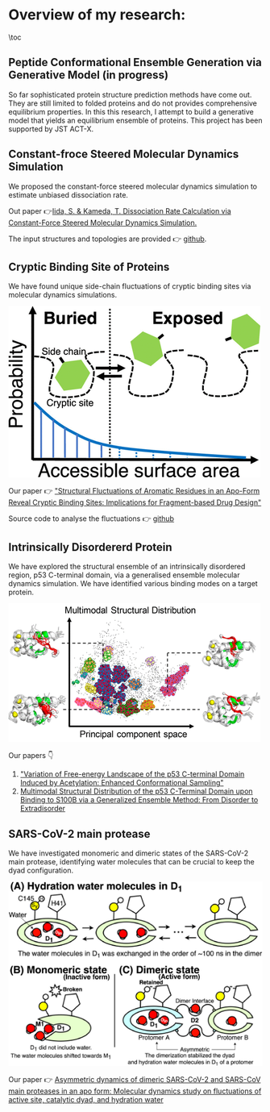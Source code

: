 # Overview of my research:

\toc



## Peptide Conformational Ensemble Generation via Generative Model (in progress)

So far sophisticated protein structure prediction methods have come out. They are still limited to folded proteins and do not provides comprehensive equilibrium properties. In this this research, I attempt to build a generative model that yields an equilibrium ensemble of proteins. This project has been supported by JST ACT-X. 

## Constant-froce Steered Molecular Dynamics Simulation

We proposed the constant-force steered molecular dynamics simulation to estimate unbiased dissociation rate.

Out paper :point_right:[Iida, S. & Kameda, T. Dissociation Rate Calculation via Constant-Force Steered Molecular Dynamics Simulation. ](https://pubs.acs.org/doi/10.1021/acs.jcim.2c01529)

The input structures and topologies are provided :point_right: [github](https://github.com/physicshinzui/data-cfsmd).



## Cryptic Binding Site of Proteins

We have found unique side-chain fluctuations of cryptic binding sites via molecular dynamics simulations.

![jp0c04963_0007](https://github.com/physicshinzui/my-website/blob/main/figs/res_cryp.png?raw=true)

Our paper :point_right:  ["Structural Fluctuations of Aromatic Residues in an Apo-Form Reveal Cryptic Binding Sites: Implications for Fragment-based Drug Design" ](https://pubs.acs.org/doi/abs/10.1021/acs.jpcb.0c04963)

Source code to analyse the fluctuations :point_right: [github](https://github.com/physicshinzui/crypticBindingSitePredictor)

## Intrinsically Disordererd Protein

We have explored the structural ensemble of an intrinsically disordered region, p53 C-terminal domain, via a generalised ensemble molecular dynamics simulation. We have identified various binding modes on a target protein.

![jctc_extra](https://github.com/physicshinzui/my-website/blob/main/figs/abst_extradis.png?raw=true)

Our papers :point_down:

1. ["Variation of Free-energy Landscape of the p53 C-terminal Domain Induced by Acetylation: Enhanced Conformational Sampling" ](https://onlinelibrary.wiley.com/doi/full/10.1002/jcc.24494)
2. [Multimodal Structural Distribution of the p53 C-Terminal Domain upon Binding to S100B via a Generalized Ensemble Method: From Disorder to Extradisorder](https://pubs.acs.org/doi/abs/10.1021/acs.jctc.8b01042)



## SARS-CoV-2 main protease

We have investigated monomeric and dimeric states of the SARS-CoV-2 main protease, identifying water molecules that can be crucial to keep the dyad configuration.

![mpro](https://github.com/physicshinzui/my-website/blob/main/figs/res_mpro.jpg?raw=true)



Our paper :point_right: [Asymmetric dynamics of dimeric SARS-CoV-2 and SARS-CoV main proteases in an apo form: Molecular dynamics study on fluctuations of active site, catalytic dyad, and hydration water](https://www.sciencedirect.com/science/article/pii/S2667160321000156)

